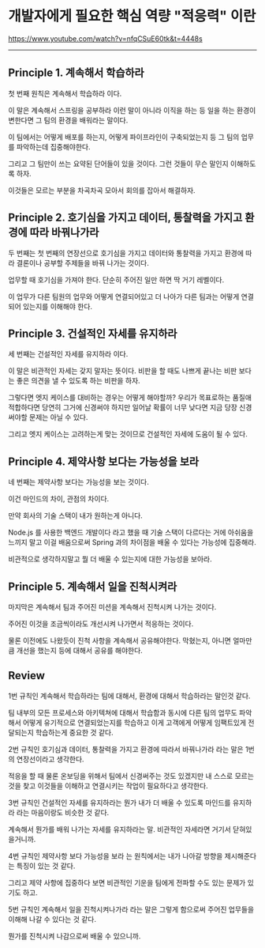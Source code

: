 # 개발자에게 필요한 핵심 역량 "적응력" 이란

https://www.youtube.com/watch?v=nfqCSuE60tk&t=4448s

***

## Principle 1. 계속해서 학습하라

첫 번째 원칙은 계속해서 학습하라 이다. 

이 말은 계속해서 스프링을 공부하라 이런 말이 아니라 이직을 하는 등 일을 하는 환경이 변한다면 그 팀의 환경을 배워라는 말이다.

이 팀에서는 어떻게 배포를 하는지, 어떻게 파이프라인이 구축되었는지 등 그 팀의 업무를 파악하는데 집중해야한다. 

그리고 그 팀만이 쓰는 요약된 단어들이 있을 것이다. 그런 것들이 무슨 말인지 이해하도록 하자. 

이것들은 모르는 부분을 차곡차곡 모아서 회의를 잡아서 해결하자.   

## Principle 2. 호기심을 가지고 데이터, 통찰력을 가지고 환경에 따라 바꿔나가라

두 번째는 첫 번째의 연장선으로 호기심을 가지고 데이터와 통찰력을 가지고 환경에 따라 결론이나 공부할 주제들을 바꿔 나가는 것이다.

업무할 때 호기심을 가져야 한다. 단순히 주어진 일만 하면 딱 거기 레벨이다. 

이 업무가 다른 팀원의 업무와 어떻게 연결되어있고 더 나아가 다른 팀과는 어떻게 연결되어 있는지를 이해해야 한다. 

## Principle 3. 건설적인 자세를 유지하라

세 번째는 건설적인 자세를 유지하라 이다. 

이 말은 비관적인 자세는 갖지 말자는 뜻이다. 비판을 할 때도 나쁘게 끝나는 비판 보다는 좋은 의견을 낼 수 있도록 하는 비판을 하자.

그렇다면 엣지 케이스를 대비하는 경우는 어떻게 해야할까? 우리가 목표로하는 품질애 적합하다면 당연히 그거에 신경써야 하지만 일어날 확률이 너무 낮다면
지금 당장 신경써야할 문제는 아닐 수 있다. 

그리고 엣지 케이스는 고려하는게 맞는 것이므로 건설적인 자세에 도움이 될 수 있다. 

## Principle 4. 제약사항 보다는 가능성을 보라

네 번째는 제약사항 보다는 가능성을 보는 것이다. 

이건 마인드의 차이, 관점의 차이다. 

만약 회사의 기술 스택이 내가 원하는게 아니다. 

Node.js 를 사용한 백엔드 개발이다 라고 했을 때 기술 스택이 다르다는 거에 아쉬움을 느끼지 말고 이걸 배움으로써 Spring 과의 차이점을 배울 수 있다는 가능성에 집중해라. 

비관적으로 생각하지말고 뭘 더 배울 수 있는지에 대한 가능성을 보아라.  

## Principle 5. 계속해서 일을 진척시켜라

마지막은 계속해서 팀과 주어진 미션을 계속해서 진척시켜 나가는 것이다. 

주어진 이것을 조금씩이라도 개선시켜 나가면서 적응하는 것이다. 

물론 이전에도 나왔듯이 진척 사항을 계속해서 공유해야한다. 막혔는지, 아니면 얼마만큼 개선을 했는지 등에 대해서 공유를 해야한다. 

## Review 

1번 규칙인 계속해서 학습하라는 팀에 대해서, 환경에 대해서 학습하라는 말인것 같다. 

팀 내부의 모든 프로세스와 아키텍쳐에 대해서 학습함과 동시에 다른 팀의 업무도 파악해서 어떻게 유기적으로 연결되었는지를 학습하고 이게 고객에게 어떻게 임팩트있게 전달되는지
학습하는게 중요한 것 같다.

2번 규칙인 호기심과 데이터, 통찰력을 가지고 환경에 따라서 바꿔나가라 라는 말은 1번의 연장선이라고 생각한다.

적응을 할 때 물론 온보딩을 위해서 팀에서 신경써주는 것도 있겠지만 내 스스로 모르는 것을 찾고 이것들을 이해하고 연결시키는 작업이 필요하다고 생각한다. 

3번 규칙인 건설적인 자세를 유지하라는 뭔가 내가 더 배울 수 있도록 마인드를 유지하라 라는 마음이랑도 비슷한 것 같다. 

계속해서 뭔가를 배워 나가는 자세를 유지하라는 말. 비관적인 자세라면 거기서 닫혀있을거니까.  

4번 규칙인 제약사항 보다 가능성을 보라 는 원칙에서는 내가 나아갈 방향을 제시해준다는 특징이 있는 것 같다.

그리고 제약 사항에 집중하다 보면 비관적인 기운을 팀에게 전파할 수도 있는 문제가 있기도 하고.  

5번 규칙인 계속해서 일을 진척시켜나가라 라는 말은 그렇게 함으로써 주어진 업무들을 이해해 나갈 수 있다는 것 같다. 

뭔가를 진척시켜 나감으로써 배울 수 있으니까. 
 